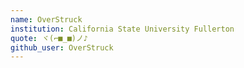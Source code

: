 ```yaml
---
name: OverStruck
institution: California State University Fullerton
quote: ヾ(⌐■_■)ノ♪
github_user: OverStruck
---
```

